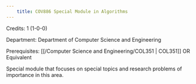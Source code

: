 ```yaml
---
    title: COV886 Special Module in Algorithms
---
```

Credits: 1 (1-0-0)

Department: Department of Computer Science and Engineering

Prerequisites: [[/Computer Science and Engineering/COL351 | COL351]] OR Equivalent

Special module that focuses on special topics and research problems of importance in this area.